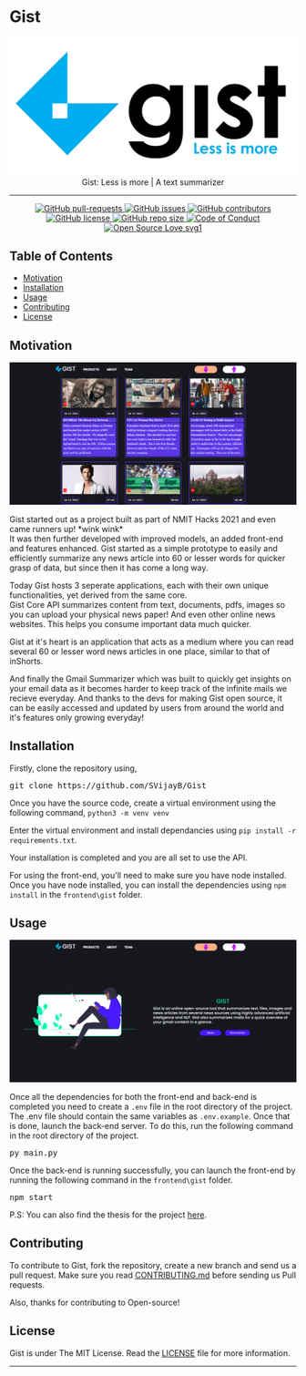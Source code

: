 # Gist

<p align="center">
    <img src="assets/logo.jpeg" alt="Logo" border="0" width="600">
    <br>Gist: Less is more | A text summarizer
</p>

---

<p align="center">
    <a href="https://github.com/SVijayB/Gist/pulls">
        <img src="https://img.shields.io/github/issues-pr/SVijayB/Gist.svg?style=for-the-badge&amp;logo=opencollective" alt="GitHub pull-requests">
    </a>
<a href="https://github.com/SVijayB/Gist/issues">
    <img src="https://img.shields.io/github/issues/SVijayB/Gist.svg?style=for-the-badge&amp;logo=testcafe" alt="GitHub issues">
    </a>
<a href="https://github.com/SVijayB/Gist/graphs/contributors">
    <img src="https://img.shields.io/github/contributors/SVijayB/Gist.svg?style=for-the-badge&amp;logo=bandsintown" alt="GitHub contributors">
    </a>
<a href="https://github.com/SVijayB/Gist/blob/master/LICENSE">
    <img src="https://img.shields.io/github/license/SVijayB/Gist?style=for-the-badge&amp;logo=appveyor" alt="GitHub license">
    </a>
<a href="https://github.com/SVijayB/Gist">
    <img src="https://img.shields.io/github/repo-size/SVijayB/Gist?style=for-the-badge&amp;logo=git" alt="GitHub repo size">
    </a>
<a href="https://github.com/SVijayB/Gist/blob/master/.github/CODE_OF_CONDUCT.md">
    <img src="https://img.shields.io/badge/code%20of-conduct-ff69b4.svg?style=for-the-badge&amp;logo=crowdsource" alt="Code of Conduct">
    </a>
<a href="https://github.com/SVijayB/Gist/blob/master/.github/CONTRIBUTING.md">
    <img src="https://img.shields.io/static/v1?style=for-the-badge&amp;logo=opensourceinitiative&amp;label=Open&amp;message=Source%20%E2%9D%A4%EF%B8%8F&amp;color=blueviolet" alt="Open Source Love svg1">
    </a>
</p>

## Table of Contents

-   [Motivation](#Motivation)
-   [Installation](#Installation)
-   [Usage](#Usage)
-   [Contributing](#Contributing)
-   [License](#License)

## Motivation

<img src="assets/News.png">

Gist started out as a project built as part of NMIT Hacks 2021 and even came runners up! \*wink wink\* \
It was then further developed with improved models, an added front-end and features enhanced.
Gist started as a simple prototype to easily and efficiently summarize any news article into 60 or lesser words for quicker grasp of data, but since then it has come a long way.

Today Gist hosts 3 seperate applications, each with their own unique functionalities, yet derived from the same core. \
Gist Core API summarizes content from text, documents, pdfs, images so you can upload your physical news paper! And even other online news websites. This helps you consume important data much quicker.

Gist at it's heart is an application that acts as a medium where you can read several 60 or lesser word news articles in one place, similar to that of inShorts.

And finally the Gmail Summarizer which was built to quickly get insights on your email data as it becomes harder to keep track of the infinite mails we recieve everyday. And thanks to the devs for making Gist open source, it can be easily accessed and updated by users from around the world and it's features only growing everyday!

## Installation

Firstly, clone the repository using,

<pre>
git clone https://github.com/SVijayB/Gist
</pre>

Once you have the source code, create a virtual environment using the following command,
`python3 -m venv venv`

Enter the virtual environment and install dependancies using `pip install -r requirements.txt`.

Your installation is completed and you are all set to use the API.

For using the front-end, you'll need to make sure you have node installed. Once you have node installed, you can install the dependencies using `npm install` in the `frontend\gist` folder.

## Usage

<img src="assets/result.png">

Once all the dependencies for both the front-end and back-end is completed you need to create a `.env` file in the root directory of the project. \
The .env file should contain the same variables as `.env.example`.
Once that is done, launch the back-end server. To do this, run the following command in the root directory of the project.

<pre>
py main.py
</pre>

Once the back-end is running successfully, you can launch the front-end by running the following command in the `frontend\gist` folder.

<pre>
npm start
</pre>

P.S: You can also find the thesis for the project [here](assets\Thesis.pdf).

## Contributing

To contribute to Gist, fork the repository, create a new branch and send us a pull request. Make sure you read [CONTRIBUTING.md](https://github.com/SVijayB/Gist/blob/master/.github/CONTRIBUTING.md) before sending us Pull requests.

Also, thanks for contributing to Open-source!

## License

Gist is under The MIT License. Read the [LICENSE](https://github.com/SVijayB/Gist/blob/master/LICENSE) file for more information.

---
